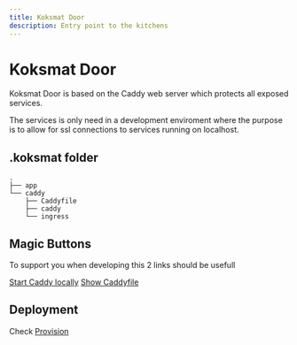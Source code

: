 ```yaml
---
title: Koksmat Door
description: Entry point to the kitchens
---
```

#

# Koksmat Door

Koksmat Door is based on the Caddy web server which protects all exposed services.

The services is only need in a development enviroment where the purpose is to allow for ssl connections to services running on localhost.

## .koksmat folder
```
.
├── app
└── caddy
    ├── Caddyfile
    ├── caddy
    └── ingress
```

## Magic Buttons 
To support you when developing this 2 links should be usefull

[Start Caddy locally](./koksmat-door/station/00-magic/view/10-runcaddy.ps1)
[Show Caddyfile](./koksmat-door/station/00-magic/view/20-showconfig.ps1)

## Deployment

Check [Provision](./koksmat-door/station/60-provision/view/20-install.ps1)